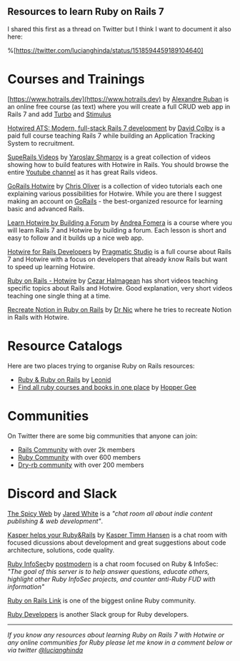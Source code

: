 ## Resources to learn Ruby on Rails 7

I shared this first as a thread on Twitter but I think I want to document it also here:

%[https://twitter.com/lucianghinda/status/1518594459189104640]

# Courses and Trainings

[https://www.hotrails.dev](https://www.hotrails.dev) by [Alexandre Ruban](https://twitter.com/alexandre_ruban) is an online free course (as text) where you will create a full CRUD web app in Rails 7 and add [Turbo](https://turbo.hotwired.dev) and [Stimulus](stimulus.hotwired.dev)

[Hotwired ATS: Modern, full-stack Rails 7 development](https://davidcolby.gumroad.com/l/hotwired-ats/68y8c5c) by [David Colby](https://mobile.twitter.com/davidcolbyatx) is a paid full course teaching Rails 7 while building an Application Tracking System to recruitment. 

[SupeRails Videos](https://youtube.com/playlist?list=PLdTytUiloS16epXsqHswpCUMND_rksjr4) by [Yaroslav Shmarov](https://twitter.com/yarotheslav) is a great collection of videos showing how to build features with Hotwire in Rails. You should browse the entire [Youtube channel](https://www.youtube.com/c/SupeRails/videos) as it has great Rails videos.

[GoRails Hotwire](https://gorails.com/series/hotwire-rails) by [Chris Oliver](https://twitter.com/excid3) is a collection of video tutorials each one explaining various possibilities for Hotwire.  While you are there I suggest making an account on [GoRails](https://gorails.com) - the best-organized resource for learning basic and advanced Rails.

[Learn Hotwire by Building a Forum](https://store.afomera.dev/learn-hotwire) by [Andrea Fomera](https://twitter.com/afomera) is a course where you will learn Rails 7 and Hotwire by building a forum. Each lesson is short and easy to follow and it builds up a nice web app.

[Hotwire for Rails Developers](https://pragmaticstudio.com/courses/hotwire-rails) by [Pragmatic Studio](https://twitter.com/pragmaticstudio) is a full course about Rails 7 and Hotwire with a focus on developers that already know Rails but want to speed up learning Hotwire. 

[Ruby on Rails - Hotwire](https://www.youtube.com/playlist?list=PLBhH0uX92r6oiwiLBjdE-3NNsyRqyLAV9) by [Cezar Halmagean](https://twitter.com/chalmagean) has short videos teaching specific topics about Rails and Hotwire. Good explanation, very short videos teaching one single thing at a time.

[Recreate Notion in Ruby on Rails](https://youtube.com/playlist?list=PLcKahasNsPxS-Y9yvmOHMOn9Uei6nzYiz) by [Dr Nic](https://twitter.com/drnic) where he tries to recreate Notion in Rails with Hotwire. 

# Resource Catalogs

Here are two places trying to organise Ruby on Rails resources:

- [Ruby & Ruby on Rails](https://www.rubyandrails.info) by [Leonid](https://twitter.com/nleonid)
- [Find all ruby courses and books in one place](https://rubyhunt.dev) by  [Hopper Gee](https://twitter.com/hoppergeegee)

# Communities

On Twitter there are some big communities that anyone can join:

- [Rails Community](https://twitter.com/i/communities/1498390597530537984) with over 2k members
- [Ruby Community](https://twitter.com/i/communities/1497828731548844034) with over 600 members
- [Dry-rb community](https://twitter.com/i/communities/1501872318225784832) with over 200 members

# Discord and Slack

[The Spicy Web](https://discord.com/invite/CUuYVH7Qa9) by [Jared White](https://twitter.com/jaredcwhite) is a *"chat room all about indie content publishing & web development"*. 

[Kasper helps your Ruby&Rails](https://discord.com/invite/Kx3VABnB) by [Kasper Timm Hansen](https://twitter.com/kaspth) is a chat room with focused dicussions about development and great suggestions about code architecture, solutions, code quality.

[Ruby InfoSec](https://discord.com/invite/CcqkHnuyUK)by [postmodern](https://twitter.com/postmodern_mod3) is a chat room focused on Ruby & InfoSec: *"The goal of this server is to help answer questions, educate others, highlight other Ruby InfoSec projects, and counter anti-Ruby FUD with information"*

[Ruby on Rails Link](https://www.rubyonrails.link) is one of the biggest online Ruby community.

[Ruby Developers](https://rubydevs.herokuapp.com) is another Slack group for Ruby developers. 

---

*If you know any resources about learning Ruby on Rails 7 with Hotwire or any online communities for Ruby please let me know in a comment below or via twitter [@lucianghinda](https://twitter.com/lucianghinda)*








